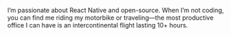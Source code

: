 I’m passionate about React Native and open-source. When I’m not coding, you can find me riding my motorbike or traveling—the most productive office I can have is an intercontinental flight lasting 10+ hours.
